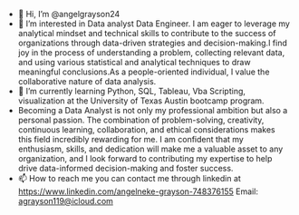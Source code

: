 - 👋 Hi, I’m @angelgrayson24
- 👀 I’m interested in Data analyst Data Engineer.  I am eager to leverage my analytical mindset and technical skills to contribute to the success of organizations through data-driven strategies and decision-making.I find joy in the process of understanding a problem, collecting relevant data, and using various statistical and analytical techniques to draw meaningful conclusions.As a people-oriented individual, I value the collaborative nature of data analysis.
- 🌱 I’m currently learning Python, SQL, Tableau, Vba Scripting, visualization at the University of Texas Austin bootcamp program.
- Becoming a Data Analyst is not only my professional ambition but also a personal passion. The combination of problem-solving, creativity, continuous learning, collaboration, and ethical considerations makes this field incredibly rewarding for me. I am confident that my enthusiasm, skills, and dedication will make me a valuable asset to any organization, and I look forward to contributing my expertise to help drive data-informed decision-making and foster success.
- 📫 How to reach me you can contact me through linkedin at https://www.linkedin.com/angelneke-grayson-748376155 Email: agrayson119@icloud.com


<!---
angelgrayson24/angelgrayson24 is a ✨ special ✨ repository because its `README.md` (this file) appears on your GitHub profile.
You can click the Preview link to take a look at your changes.
--->
